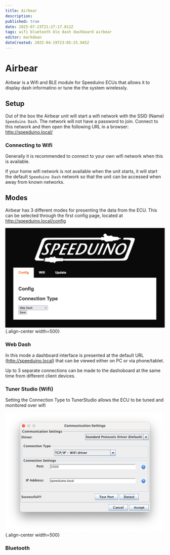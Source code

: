 ```yaml
---
title: Airbear
description: 
published: true
date: 2025-07-23T21:27:17.811Z
tags: wifi bluetooth ble dash dashboard airbear
editor: markdown
dateCreated: 2025-04-19T23:05:25.945Z
---
```


# Airbear

Airbear is a Wifi and BLE module for Speeduino ECUs that allows it to display dash informatino or tune the the system wirelessly. 

## Setup

Out of the box the Airbear unit will start a wifi network with the SSID (Name) `Speeduino Dash`. The network will not have a password to join. Connect to this network and then open the following URL in a browser: http://speeduino.local/

### Connecting to Wifi

Generally it is recommended to connect to your own wifi network when this is available. 

If your home wifi network is not available when the unit starts, it will start the default  `Speeduino Dash` network so that the unit can be accessed when away from known networks. 

## Modes

Airbear has 3 different modes for presenting the data from the ECU. This can be selected through the first config page, located at http://speeduino.local/config

![Airbear mode selection](/img/boards/airbear/config-mode.png){.align-center width=500}

### Web Dash

In this mode a dashboard interface is presented at the default URL (http://speeduino.local) that can be viewed either on PC or via phone/tablet. 

Up to 3 separate connections can be made to the dashoboard at the same time from different client devices. 

### Tuner Studio (Wifi)

Setting the Connection Type to TunerStudio allows the ECU to be tuned and monitored over wifi 

![Airbear TunerStudio wifi settings](/img/boards/airbear/ts-connection-settings.png){.align-center width=500}

### Bluetooth